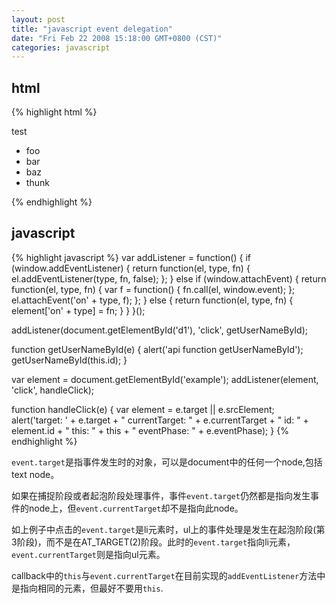```yaml
---
layout: post
title: "javascript event delegation"
date: "Fri Feb 22 2008 15:18:00 GMT+0800 (CST)"
categories: javascript
---
```


html
-----

{% highlight html %}
<div id='d1'>test</div>
<ul id="example">
    <li id="li0">foo</li>
    <li id="li1">bar</li>
    <li id="li2">baz</li>
    <li id="li3">thunk</li>
</ul>
{% endhighlight %}

javascript
-----

{% highlight javascript %}
var addListener = function() {
    if (window.addEventListener) {
        return function(el, type, fn) {
            el.addEventListener(type, fn, false);
        };
    } else if (window.attachEvent) {
        return function(el, type, fn) {
            var f = function() {
                fn.call(el, window.event);
            };
            el.attachEvent('on' + type, f);
        };
    } else {
        return function(el, type, fn) {
            element['on' + type] = fn;
        }
    }
}();

addListener(document.getElementById('d1'), 'click', getUserNameById);

function getUserNameById(e) {
    alert('api function getUserNameById');
    getUserNameById(this.id);
}

var element = document.getElementById('example');
addListener(element, 'click', handleClick);

function handleClick(e) {
    var element = e.target || e.srcElement;
    alert('target: ' + e.target + " currentTarget: " + e.currentTarget + " id: " + element.id + " this: " + this + " eventPhase: " + e.eventPhase);
}
{% endhighlight %}

`event.target`是指事件发生时的对象，可以是document中的任何一个node,包括text node。


如果在捕捉阶段或者起泡阶段处理事件，事件`event.target`仍然都是指向发生事件的node上，但`event.currentTarget`却不是指向此node。


如上例子中点击的`event.target`是li元素时，ul上的事件处理是发生在起泡阶段(第3阶段)，而不是在AT_TARGET(2)阶段。此时的`event.target`指向li元素，`event.currentTarget`则是指向ul元素。


callback中的`this`与`event.currentTarget`在目前实现的`addEventListener`方法中是指向相同的元素，但最好不要用`this`.
